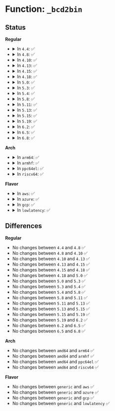 # Function: <code>_bcd2bin</code>

## Status
<b>Regular</b>
<ul>
<li>
<details>
<summary>In <code>4.4</code>: ✅</summary>

```c
unsigned int _bcd2bin(unsigned char val);
```

**Collision:** Unique Global

**Inline:** No

**Transformation:** False

**Instances:**

```
In lib/bcd.c (ffffffff813f7de0)
Location: lib/bcd.c:4
Inline: False
Direct callers:
  - arch/x86/kernel/rtc.c:mach_get_cmos_time
  - arch/x86/kernel/rtc.c:mach_get_cmos_time
  - arch/x86/kernel/rtc.c:mach_get_cmos_time
  - arch/x86/kernel/rtc.c:mach_get_cmos_time
  - arch/x86/kernel/rtc.c:mach_get_cmos_time
  - arch/x86/kernel/rtc.c:mach_get_cmos_time
  - arch/x86/kernel/rtc.c:mach_get_cmos_time
  - arch/x86/kernel/hpet.c:hpet_rtc_interrupt
  - arch/x86/kernel/hpet.c:hpet_rtc_interrupt
  - arch/x86/kernel/hpet.c:hpet_rtc_interrupt
  - arch/x86/kernel/hpet.c:hpet_rtc_interrupt
  - arch/x86/kernel/hpet.c:hpet_rtc_interrupt
  - arch/x86/kernel/hpet.c:hpet_rtc_interrupt
  - arch/x86/kernel/hpet.c:hpet_rtc_interrupt
  - drivers/base/power/trace.c:early_resume_init
  - drivers/base/power/trace.c:early_resume_init
  - drivers/base/power/trace.c:early_resume_init
  - drivers/base/power/trace.c:early_resume_init
  - drivers/base/power/trace.c:early_resume_init
  - drivers/base/power/trace.c:early_resume_init
  - drivers/base/power/trace.c:early_resume_init
  - drivers/rtc/rtc-cmos.c:cmos_aie_poweroff
  - drivers/rtc/rtc-cmos.c:cmos_aie_poweroff
  - drivers/rtc/rtc-cmos.c:cmos_aie_poweroff
  - drivers/rtc/rtc-cmos.c:cmos_aie_poweroff
  - drivers/rtc/rtc-cmos.c:cmos_aie_poweroff
  - drivers/rtc/rtc-cmos.c:cmos_aie_poweroff
  - drivers/rtc/rtc-cmos.c:cmos_aie_poweroff
  - drivers/rtc/rtc-cmos.c:cmos_read_alarm
  - drivers/rtc/rtc-cmos.c:cmos_read_alarm
  - drivers/rtc/rtc-cmos.c:cmos_read_alarm
  - drivers/rtc/rtc-cmos.c:cmos_read_alarm
  - drivers/rtc/rtc-cmos.c:cmos_read_alarm
```
**Symbols:**

```
ffffffff813f7de0-ffffffff813f7df7: _bcd2bin (STB_GLOBAL)
```
</details>
</li>
<li>
<details>
<summary>In <code>4.8</code>: ✅</summary>

```c
unsigned int _bcd2bin(unsigned char val);
```

**Collision:** Unique Global

**Inline:** No

**Transformation:** False

**Instances:**

```
In lib/bcd.c (ffffffff8143eca0)
Location: lib/bcd.c:4
Inline: False
Direct callers:
  - arch/x86/kernel/rtc.c:mach_get_cmos_time
  - arch/x86/kernel/rtc.c:mach_get_cmos_time
  - arch/x86/kernel/rtc.c:mach_get_cmos_time
  - arch/x86/kernel/rtc.c:mach_get_cmos_time
  - arch/x86/kernel/rtc.c:mach_get_cmos_time
  - arch/x86/kernel/rtc.c:mach_get_cmos_time
  - arch/x86/kernel/rtc.c:mach_get_cmos_time
  - drivers/rtc/rtc-mc146818-lib.c:mc146818_get_time
  - drivers/rtc/rtc-mc146818-lib.c:mc146818_get_time
  - drivers/rtc/rtc-mc146818-lib.c:mc146818_get_time
  - drivers/rtc/rtc-mc146818-lib.c:mc146818_get_time
  - drivers/rtc/rtc-mc146818-lib.c:mc146818_get_time
  - drivers/rtc/rtc-mc146818-lib.c:mc146818_get_time
  - drivers/rtc/rtc-mc146818-lib.c:mc146818_get_time
  - drivers/rtc/rtc-cmos.c:cmos_read_alarm
  - drivers/rtc/rtc-cmos.c:cmos_read_alarm
  - drivers/rtc/rtc-cmos.c:cmos_read_alarm
  - drivers/rtc/rtc-cmos.c:cmos_read_alarm
  - drivers/rtc/rtc-cmos.c:cmos_read_alarm
```
**Symbols:**

```
ffffffff8143eca0-ffffffff8143ecb7: _bcd2bin (STB_GLOBAL)
```
</details>
</li>
<li>
<details>
<summary>In <code>4.10</code>: ✅</summary>

```c
unsigned int _bcd2bin(unsigned char val);
```

**Collision:** Unique Global

**Inline:** No

**Transformation:** False

**Instances:**

```
In lib/bcd.c (ffffffff8145bcf0)
Location: lib/bcd.c:4
Inline: False
Direct callers:
  - arch/x86/kernel/rtc.c:mach_get_cmos_time
  - arch/x86/kernel/rtc.c:mach_get_cmos_time
  - arch/x86/kernel/rtc.c:mach_get_cmos_time
  - arch/x86/kernel/rtc.c:mach_get_cmos_time
  - arch/x86/kernel/rtc.c:mach_get_cmos_time
  - arch/x86/kernel/rtc.c:mach_get_cmos_time
  - arch/x86/kernel/rtc.c:mach_get_cmos_time
  - drivers/rtc/rtc-mc146818-lib.c:mc146818_get_time
  - drivers/rtc/rtc-mc146818-lib.c:mc146818_get_time
  - drivers/rtc/rtc-mc146818-lib.c:mc146818_get_time
  - drivers/rtc/rtc-mc146818-lib.c:mc146818_get_time
  - drivers/rtc/rtc-mc146818-lib.c:mc146818_get_time
  - drivers/rtc/rtc-mc146818-lib.c:mc146818_get_time
  - drivers/rtc/rtc-mc146818-lib.c:mc146818_get_time
  - drivers/rtc/rtc-cmos.c:cmos_read_alarm
  - drivers/rtc/rtc-cmos.c:cmos_read_alarm
  - drivers/rtc/rtc-cmos.c:cmos_read_alarm
  - drivers/rtc/rtc-cmos.c:cmos_read_alarm
  - drivers/rtc/rtc-cmos.c:cmos_read_alarm
```
**Symbols:**

```
ffffffff8145bcf0-ffffffff8145bd07: _bcd2bin (STB_GLOBAL)
```
</details>
</li>
<li>
<details>
<summary>In <code>4.13</code>: ✅</summary>

```c
unsigned int _bcd2bin(unsigned char val);
```

**Collision:** Unique Global

**Inline:** No

**Transformation:** False

**Instances:**

```
In lib/bcd.c (ffffffff814611d0)
Location: lib/bcd.c:4
Inline: False
Direct callers:
  - arch/x86/kernel/rtc.c:mach_get_cmos_time
  - arch/x86/kernel/rtc.c:mach_get_cmos_time
  - arch/x86/kernel/rtc.c:mach_get_cmos_time
  - arch/x86/kernel/rtc.c:mach_get_cmos_time
  - arch/x86/kernel/rtc.c:mach_get_cmos_time
  - arch/x86/kernel/rtc.c:mach_get_cmos_time
  - arch/x86/kernel/rtc.c:mach_get_cmos_time
  - drivers/rtc/rtc-mc146818-lib.c:mc146818_get_time
  - drivers/rtc/rtc-mc146818-lib.c:mc146818_get_time
  - drivers/rtc/rtc-mc146818-lib.c:mc146818_get_time
  - drivers/rtc/rtc-mc146818-lib.c:mc146818_get_time
  - drivers/rtc/rtc-mc146818-lib.c:mc146818_get_time
  - drivers/rtc/rtc-mc146818-lib.c:mc146818_get_time
  - drivers/rtc/rtc-mc146818-lib.c:mc146818_get_time
  - drivers/rtc/rtc-cmos.c:cmos_read_alarm
  - drivers/rtc/rtc-cmos.c:cmos_read_alarm
  - drivers/rtc/rtc-cmos.c:cmos_read_alarm
  - drivers/rtc/rtc-cmos.c:cmos_read_alarm
  - drivers/rtc/rtc-cmos.c:cmos_read_alarm
  - drivers/firmware/efi/cper.c:cper_estatus_print_section
  - drivers/firmware/efi/cper.c:cper_estatus_print_section
  - drivers/firmware/efi/cper.c:cper_estatus_print_section
  - drivers/firmware/efi/cper.c:cper_estatus_print_section
  - drivers/firmware/efi/cper.c:cper_estatus_print_section
  - drivers/firmware/efi/cper.c:cper_estatus_print_section
  - drivers/firmware/efi/cper.c:cper_estatus_print_section
```
**Symbols:**

```
ffffffff814611d0-ffffffff814611e7: _bcd2bin (STB_GLOBAL)
```
</details>
</li>
<li>
<details>
<summary>In <code>4.15</code>: ✅</summary>

```c
unsigned int _bcd2bin(unsigned char val);
```

**Collision:** Unique Global

**Inline:** No

**Transformation:** False

**Instances:**

```
In lib/bcd.c (ffffffff8148d0a0)
Location: lib/bcd.c:5
Inline: False
Direct callers:
  - arch/x86/kernel/rtc.c:mach_get_cmos_time
  - arch/x86/kernel/rtc.c:mach_get_cmos_time
  - arch/x86/kernel/rtc.c:mach_get_cmos_time
  - arch/x86/kernel/rtc.c:mach_get_cmos_time
  - arch/x86/kernel/rtc.c:mach_get_cmos_time
  - arch/x86/kernel/rtc.c:mach_get_cmos_time
  - arch/x86/kernel/rtc.c:mach_get_cmos_time
  - drivers/rtc/rtc-mc146818-lib.c:mc146818_get_time
  - drivers/rtc/rtc-mc146818-lib.c:mc146818_get_time
  - drivers/rtc/rtc-mc146818-lib.c:mc146818_get_time
  - drivers/rtc/rtc-mc146818-lib.c:mc146818_get_time
  - drivers/rtc/rtc-mc146818-lib.c:mc146818_get_time
  - drivers/rtc/rtc-mc146818-lib.c:mc146818_get_time
  - drivers/rtc/rtc-mc146818-lib.c:mc146818_get_time
  - drivers/rtc/rtc-cmos.c:cmos_read_alarm
  - drivers/rtc/rtc-cmos.c:cmos_read_alarm
  - drivers/rtc/rtc-cmos.c:cmos_read_alarm
  - drivers/rtc/rtc-cmos.c:cmos_read_alarm
  - drivers/rtc/rtc-cmos.c:cmos_read_alarm
  - drivers/firmware/efi/cper.c:cper_estatus_print_section
  - drivers/firmware/efi/cper.c:cper_estatus_print_section
  - drivers/firmware/efi/cper.c:cper_estatus_print_section
  - drivers/firmware/efi/cper.c:cper_estatus_print_section
  - drivers/firmware/efi/cper.c:cper_estatus_print_section
  - drivers/firmware/efi/cper.c:cper_estatus_print_section
  - drivers/firmware/efi/cper.c:cper_estatus_print_section
```
**Symbols:**

```
ffffffff8148d0a0-ffffffff8148d0b7: _bcd2bin (STB_GLOBAL)
```
</details>
</li>
<li>
<details>
<summary>In <code>4.18</code>: ✅</summary>

```c
unsigned int _bcd2bin(unsigned char val);
```

**Collision:** Unique Global

**Inline:** No

**Transformation:** False

**Instances:**

```
In lib/bcd.c (ffffffff814c1e20)
Location: lib/bcd.c:5
Inline: False
Direct callers:
  - arch/x86/kernel/rtc.c:mach_get_cmos_time
  - arch/x86/kernel/rtc.c:mach_get_cmos_time
  - arch/x86/kernel/rtc.c:mach_get_cmos_time
  - arch/x86/kernel/rtc.c:mach_get_cmos_time
  - arch/x86/kernel/rtc.c:mach_get_cmos_time
  - arch/x86/kernel/rtc.c:mach_get_cmos_time
  - arch/x86/kernel/rtc.c:mach_get_cmos_time
  - drivers/rtc/rtc-mc146818-lib.c:mc146818_get_time
  - drivers/rtc/rtc-mc146818-lib.c:mc146818_get_time
  - drivers/rtc/rtc-mc146818-lib.c:mc146818_get_time
  - drivers/rtc/rtc-mc146818-lib.c:mc146818_get_time
  - drivers/rtc/rtc-mc146818-lib.c:mc146818_get_time
  - drivers/rtc/rtc-mc146818-lib.c:mc146818_get_time
  - drivers/rtc/rtc-mc146818-lib.c:mc146818_get_time
  - drivers/rtc/rtc-cmos.c:cmos_read_alarm
  - drivers/rtc/rtc-cmos.c:cmos_read_alarm
  - drivers/rtc/rtc-cmos.c:cmos_read_alarm
  - drivers/rtc/rtc-cmos.c:cmos_read_alarm
  - drivers/rtc/rtc-cmos.c:cmos_read_alarm
  - drivers/firmware/efi/cper.c:cper_estatus_print_section
  - drivers/firmware/efi/cper.c:cper_estatus_print_section
  - drivers/firmware/efi/cper.c:cper_estatus_print_section
  - drivers/firmware/efi/cper.c:cper_estatus_print_section
  - drivers/firmware/efi/cper.c:cper_estatus_print_section
  - drivers/firmware/efi/cper.c:cper_estatus_print_section
  - drivers/firmware/efi/cper.c:cper_estatus_print_section
```
**Symbols:**

```
ffffffff814c1e20-ffffffff814c1e32: _bcd2bin (STB_GLOBAL)
```
</details>
</li>
<li>
<details>
<summary>In <code>5.0</code>: ✅</summary>

```c
unsigned int _bcd2bin(unsigned char val);
```

**Collision:** Unique Global

**Inline:** No

**Transformation:** False

**Instances:**

```
In lib/bcd.c (ffffffff814d6510)
Location: lib/bcd.c:5
Inline: False
Direct callers:
  - arch/x86/kernel/rtc.c:mach_get_cmos_time
  - arch/x86/kernel/rtc.c:mach_get_cmos_time
  - arch/x86/kernel/rtc.c:mach_get_cmos_time
  - arch/x86/kernel/rtc.c:mach_get_cmos_time
  - arch/x86/kernel/rtc.c:mach_get_cmos_time
  - arch/x86/kernel/rtc.c:mach_get_cmos_time
  - arch/x86/kernel/rtc.c:mach_get_cmos_time
  - drivers/rtc/rtc-mc146818-lib.c:mc146818_get_time
  - drivers/rtc/rtc-mc146818-lib.c:mc146818_get_time
  - drivers/rtc/rtc-mc146818-lib.c:mc146818_get_time
  - drivers/rtc/rtc-mc146818-lib.c:mc146818_get_time
  - drivers/rtc/rtc-mc146818-lib.c:mc146818_get_time
  - drivers/rtc/rtc-mc146818-lib.c:mc146818_get_time
  - drivers/rtc/rtc-mc146818-lib.c:mc146818_get_time
  - drivers/rtc/rtc-cmos.c:cmos_read_alarm
  - drivers/rtc/rtc-cmos.c:cmos_read_alarm
  - drivers/rtc/rtc-cmos.c:cmos_read_alarm
  - drivers/rtc/rtc-cmos.c:cmos_read_alarm
  - drivers/rtc/rtc-cmos.c:cmos_read_alarm
  - drivers/firmware/efi/cper.c:cper_estatus_print_section
  - drivers/firmware/efi/cper.c:cper_estatus_print_section
  - drivers/firmware/efi/cper.c:cper_estatus_print_section
  - drivers/firmware/efi/cper.c:cper_estatus_print_section
  - drivers/firmware/efi/cper.c:cper_estatus_print_section
  - drivers/firmware/efi/cper.c:cper_estatus_print_section
  - drivers/firmware/efi/cper.c:cper_estatus_print_section
```
**Symbols:**

```
ffffffff814d6510-ffffffff814d6522: _bcd2bin (STB_GLOBAL)
```
</details>
</li>
<li>
<details>
<summary>In <code>5.3</code>: ✅</summary>

```c
unsigned int _bcd2bin(unsigned char val);
```

**Collision:** Unique Global

**Inline:** No

**Transformation:** False

**Instances:**

```
In lib/bcd.c (ffffffff815023c0)
Location: lib/bcd.c:5
Inline: False
Direct callers:
  - arch/x86/kernel/rtc.c:mach_get_cmos_time
  - arch/x86/kernel/rtc.c:mach_get_cmos_time
  - arch/x86/kernel/rtc.c:mach_get_cmos_time
  - arch/x86/kernel/rtc.c:mach_get_cmos_time
  - arch/x86/kernel/rtc.c:mach_get_cmos_time
  - arch/x86/kernel/rtc.c:mach_get_cmos_time
  - arch/x86/kernel/rtc.c:mach_get_cmos_time
  - drivers/rtc/rtc-mc146818-lib.c:mc146818_get_time
  - drivers/rtc/rtc-mc146818-lib.c:mc146818_get_time
  - drivers/rtc/rtc-mc146818-lib.c:mc146818_get_time
  - drivers/rtc/rtc-mc146818-lib.c:mc146818_get_time
  - drivers/rtc/rtc-mc146818-lib.c:mc146818_get_time
  - drivers/rtc/rtc-mc146818-lib.c:mc146818_get_time
  - drivers/rtc/rtc-mc146818-lib.c:mc146818_get_time
  - drivers/rtc/rtc-cmos.c:cmos_read_alarm
  - drivers/rtc/rtc-cmos.c:cmos_read_alarm
  - drivers/rtc/rtc-cmos.c:cmos_read_alarm
  - drivers/rtc/rtc-cmos.c:cmos_read_alarm
  - drivers/rtc/rtc-cmos.c:cmos_read_alarm
  - drivers/firmware/efi/cper.c:cper_estatus_print_section
  - drivers/firmware/efi/cper.c:cper_estatus_print_section
  - drivers/firmware/efi/cper.c:cper_estatus_print_section
  - drivers/firmware/efi/cper.c:cper_estatus_print_section
  - drivers/firmware/efi/cper.c:cper_estatus_print_section
  - drivers/firmware/efi/cper.c:cper_estatus_print_section
  - drivers/firmware/efi/cper.c:cper_estatus_print_section
```
**Symbols:**

```
ffffffff815023c0-ffffffff815023d2: _bcd2bin (STB_GLOBAL)
```
</details>
</li>
<li>
<details>
<summary>In <code>5.4</code>: ✅</summary>

```c
unsigned int _bcd2bin(unsigned char val);
```

**Collision:** Unique Global

**Inline:** No

**Transformation:** False

**Instances:**

```
In lib/bcd.c (ffffffff815202d0)
Location: lib/bcd.c:5
Inline: False
Direct callers:
  - arch/x86/kernel/rtc.c:mach_get_cmos_time
  - arch/x86/kernel/rtc.c:mach_get_cmos_time
  - arch/x86/kernel/rtc.c:mach_get_cmos_time
  - arch/x86/kernel/rtc.c:mach_get_cmos_time
  - arch/x86/kernel/rtc.c:mach_get_cmos_time
  - arch/x86/kernel/rtc.c:mach_get_cmos_time
  - arch/x86/kernel/rtc.c:mach_get_cmos_time
  - drivers/rtc/rtc-mc146818-lib.c:mc146818_get_time
  - drivers/rtc/rtc-mc146818-lib.c:mc146818_get_time
  - drivers/rtc/rtc-mc146818-lib.c:mc146818_get_time
  - drivers/rtc/rtc-mc146818-lib.c:mc146818_get_time
  - drivers/rtc/rtc-mc146818-lib.c:mc146818_get_time
  - drivers/rtc/rtc-mc146818-lib.c:mc146818_get_time
  - drivers/rtc/rtc-mc146818-lib.c:mc146818_get_time
  - drivers/rtc/rtc-cmos.c:cmos_read_alarm
  - drivers/rtc/rtc-cmos.c:cmos_read_alarm
  - drivers/rtc/rtc-cmos.c:cmos_read_alarm
  - drivers/rtc/rtc-cmos.c:cmos_read_alarm
  - drivers/rtc/rtc-cmos.c:cmos_read_alarm
  - drivers/firmware/efi/cper.c:cper_estatus_print_section
  - drivers/firmware/efi/cper.c:cper_estatus_print_section
  - drivers/firmware/efi/cper.c:cper_estatus_print_section
  - drivers/firmware/efi/cper.c:cper_estatus_print_section
  - drivers/firmware/efi/cper.c:cper_estatus_print_section
  - drivers/firmware/efi/cper.c:cper_estatus_print_section
  - drivers/firmware/efi/cper.c:cper_estatus_print_section
```
**Symbols:**

```
ffffffff815202d0-ffffffff815202e2: _bcd2bin (STB_GLOBAL)
```
</details>
</li>
<li>
<details>
<summary>In <code>5.8</code>: ✅</summary>

```c
unsigned int _bcd2bin(unsigned char val);
```

**Collision:** Unique Global

**Inline:** No

**Transformation:** False

**Instances:**

```
In lib/bcd.c (ffffffff81583480)
Location: lib/bcd.c:5
Inline: False
Direct callers:
  - arch/x86/kernel/rtc.c:mach_get_cmos_time
  - arch/x86/kernel/rtc.c:mach_get_cmos_time
  - arch/x86/kernel/rtc.c:mach_get_cmos_time
  - arch/x86/kernel/rtc.c:mach_get_cmos_time
  - arch/x86/kernel/rtc.c:mach_get_cmos_time
  - arch/x86/kernel/rtc.c:mach_get_cmos_time
  - arch/x86/kernel/rtc.c:mach_get_cmos_time
  - drivers/scsi/sr_vendor.c:sr_cd_check
  - drivers/scsi/sr_vendor.c:sr_cd_check
  - drivers/scsi/sr_vendor.c:sr_cd_check
  - drivers/scsi/sr_vendor.c:sr_cd_check
  - drivers/scsi/sr_vendor.c:sr_cd_check
  - drivers/scsi/sr_vendor.c:sr_cd_check
  - drivers/rtc/rtc-mc146818-lib.c:mc146818_get_time
  - drivers/rtc/rtc-mc146818-lib.c:mc146818_get_time
  - drivers/rtc/rtc-mc146818-lib.c:mc146818_get_time
  - drivers/rtc/rtc-mc146818-lib.c:mc146818_get_time
  - drivers/rtc/rtc-mc146818-lib.c:mc146818_get_time
  - drivers/rtc/rtc-mc146818-lib.c:mc146818_get_time
  - drivers/rtc/rtc-mc146818-lib.c:mc146818_get_time
  - drivers/rtc/rtc-cmos.c:cmos_read_alarm
  - drivers/rtc/rtc-cmos.c:cmos_read_alarm
  - drivers/rtc/rtc-cmos.c:cmos_read_alarm
  - drivers/rtc/rtc-cmos.c:cmos_read_alarm
  - drivers/rtc/rtc-cmos.c:cmos_read_alarm
  - drivers/firmware/efi/cper.c:cper_estatus_print_section
  - drivers/firmware/efi/cper.c:cper_estatus_print_section
  - drivers/firmware/efi/cper.c:cper_estatus_print_section
  - drivers/firmware/efi/cper.c:cper_estatus_print_section
  - drivers/firmware/efi/cper.c:cper_estatus_print_section
  - drivers/firmware/efi/cper.c:cper_estatus_print_section
  - drivers/firmware/efi/cper.c:cper_estatus_print_section
```
**Symbols:**

```
ffffffff81583480-ffffffff81583492: _bcd2bin (STB_GLOBAL)
```
</details>
</li>
<li>
<details>
<summary>In <code>5.11</code>: ✅</summary>

```c
unsigned int _bcd2bin(unsigned char val);
```

**Collision:** Unique Global

**Inline:** No

**Transformation:** False

**Instances:**

```
In lib/bcd.c (ffffffff815a0300)
Location: lib/bcd.c:5
Inline: False
Direct callers:
  - arch/x86/kernel/rtc.c:mach_get_cmos_time
  - arch/x86/kernel/rtc.c:mach_get_cmos_time
  - arch/x86/kernel/rtc.c:mach_get_cmos_time
  - arch/x86/kernel/rtc.c:mach_get_cmos_time
  - arch/x86/kernel/rtc.c:mach_get_cmos_time
  - arch/x86/kernel/rtc.c:mach_get_cmos_time
  - arch/x86/kernel/rtc.c:mach_get_cmos_time
  - drivers/scsi/sr_vendor.c:sr_cd_check
  - drivers/scsi/sr_vendor.c:sr_cd_check
  - drivers/scsi/sr_vendor.c:sr_cd_check
  - drivers/scsi/sr_vendor.c:sr_cd_check
  - drivers/scsi/sr_vendor.c:sr_cd_check
  - drivers/scsi/sr_vendor.c:sr_cd_check
  - drivers/rtc/rtc-mc146818-lib.c:mc146818_get_time
  - drivers/rtc/rtc-mc146818-lib.c:mc146818_get_time
  - drivers/rtc/rtc-mc146818-lib.c:mc146818_get_time
  - drivers/rtc/rtc-mc146818-lib.c:mc146818_get_time
  - drivers/rtc/rtc-mc146818-lib.c:mc146818_get_time
  - drivers/rtc/rtc-mc146818-lib.c:mc146818_get_time
  - drivers/rtc/rtc-mc146818-lib.c:mc146818_get_time
  - drivers/rtc/rtc-cmos.c:cmos_read_alarm
  - drivers/rtc/rtc-cmos.c:cmos_read_alarm
  - drivers/rtc/rtc-cmos.c:cmos_read_alarm
  - drivers/rtc/rtc-cmos.c:cmos_read_alarm
  - drivers/rtc/rtc-cmos.c:cmos_read_alarm
  - drivers/firmware/efi/cper.c:cper_estatus_print_section
  - drivers/firmware/efi/cper.c:cper_estatus_print_section
  - drivers/firmware/efi/cper.c:cper_estatus_print_section
  - drivers/firmware/efi/cper.c:cper_estatus_print_section
  - drivers/firmware/efi/cper.c:cper_estatus_print_section
  - drivers/firmware/efi/cper.c:cper_estatus_print_section
  - drivers/firmware/efi/cper.c:cper_estatus_print_section
```
**Symbols:**

```
ffffffff815a0300-ffffffff815a0312: _bcd2bin (STB_GLOBAL)
```
</details>
</li>
<li>
<details>
<summary>In <code>5.13</code>: ✅</summary>

```c
unsigned int _bcd2bin(unsigned char val);
```

**Collision:** Unique Global

**Inline:** No

**Transformation:** False

**Instances:**

```
In lib/bcd.c (ffffffff815a70f0)
Location: lib/bcd.c:5
Inline: False
Direct callers:
  - arch/x86/kernel/rtc.c:mach_get_cmos_time
  - arch/x86/kernel/rtc.c:mach_get_cmos_time
  - arch/x86/kernel/rtc.c:mach_get_cmos_time
  - arch/x86/kernel/rtc.c:mach_get_cmos_time
  - arch/x86/kernel/rtc.c:mach_get_cmos_time
  - arch/x86/kernel/rtc.c:mach_get_cmos_time
  - arch/x86/kernel/rtc.c:mach_get_cmos_time
  - drivers/scsi/sr_vendor.c:sr_cd_check
  - drivers/scsi/sr_vendor.c:sr_cd_check
  - drivers/scsi/sr_vendor.c:sr_cd_check
  - drivers/scsi/sr_vendor.c:sr_cd_check
  - drivers/scsi/sr_vendor.c:sr_cd_check
  - drivers/scsi/sr_vendor.c:sr_cd_check
  - drivers/rtc/rtc-mc146818-lib.c:mc146818_get_time
  - drivers/rtc/rtc-mc146818-lib.c:mc146818_get_time
  - drivers/rtc/rtc-mc146818-lib.c:mc146818_get_time
  - drivers/rtc/rtc-mc146818-lib.c:mc146818_get_time
  - drivers/rtc/rtc-mc146818-lib.c:mc146818_get_time
  - drivers/rtc/rtc-mc146818-lib.c:mc146818_get_time
  - drivers/rtc/rtc-mc146818-lib.c:mc146818_get_time
  - drivers/rtc/rtc-cmos.c:cmos_read_alarm
  - drivers/rtc/rtc-cmos.c:cmos_read_alarm
  - drivers/rtc/rtc-cmos.c:cmos_read_alarm
  - drivers/rtc/rtc-cmos.c:cmos_read_alarm
  - drivers/rtc/rtc-cmos.c:cmos_read_alarm
  - drivers/firmware/efi/cper.c:cper_estatus_print_section
  - drivers/firmware/efi/cper.c:cper_estatus_print_section
  - drivers/firmware/efi/cper.c:cper_estatus_print_section
  - drivers/firmware/efi/cper.c:cper_estatus_print_section
  - drivers/firmware/efi/cper.c:cper_estatus_print_section
  - drivers/firmware/efi/cper.c:cper_estatus_print_section
  - drivers/firmware/efi/cper.c:cper_estatus_print_section
```
**Symbols:**

```
ffffffff815a70f0-ffffffff815a7102: _bcd2bin (STB_GLOBAL)
```
</details>
</li>
<li>
<details>
<summary>In <code>5.15</code>: ✅</summary>

```c
unsigned int _bcd2bin(unsigned char val);
```

**Collision:** Unique Global

**Inline:** No

**Transformation:** False

**Instances:**

```
In lib/bcd.c (ffffffff81610030)
Location: lib/bcd.c:5
Inline: False
Direct callers:
  - arch/x86/kernel/rtc.c:mach_get_cmos_time
  - arch/x86/kernel/rtc.c:mach_get_cmos_time
  - arch/x86/kernel/rtc.c:mach_get_cmos_time
  - arch/x86/kernel/rtc.c:mach_get_cmos_time
  - arch/x86/kernel/rtc.c:mach_get_cmos_time
  - arch/x86/kernel/rtc.c:mach_get_cmos_time
  - arch/x86/kernel/rtc.c:mach_get_cmos_time
  - drivers/scsi/sr_vendor.c:sr_cd_check
  - drivers/scsi/sr_vendor.c:sr_cd_check
  - drivers/scsi/sr_vendor.c:sr_cd_check
  - drivers/scsi/sr_vendor.c:sr_cd_check
  - drivers/scsi/sr_vendor.c:sr_cd_check
  - drivers/scsi/sr_vendor.c:sr_cd_check
  - drivers/rtc/rtc-mc146818-lib.c:mc146818_get_time
  - drivers/rtc/rtc-mc146818-lib.c:mc146818_get_time
  - drivers/rtc/rtc-mc146818-lib.c:mc146818_get_time
  - drivers/rtc/rtc-mc146818-lib.c:mc146818_get_time
  - drivers/rtc/rtc-mc146818-lib.c:mc146818_get_time
  - drivers/rtc/rtc-mc146818-lib.c:mc146818_get_time
  - drivers/rtc/rtc-mc146818-lib.c:mc146818_get_time
  - drivers/rtc/rtc-cmos.c:cmos_read_alarm
  - drivers/rtc/rtc-cmos.c:cmos_read_alarm
  - drivers/rtc/rtc-cmos.c:cmos_read_alarm
  - drivers/rtc/rtc-cmos.c:cmos_read_alarm
  - drivers/rtc/rtc-cmos.c:cmos_read_alarm
  - drivers/firmware/efi/cper.c:cper_estatus_print_section
  - drivers/firmware/efi/cper.c:cper_estatus_print_section
  - drivers/firmware/efi/cper.c:cper_estatus_print_section
  - drivers/firmware/efi/cper.c:cper_estatus_print_section
  - drivers/firmware/efi/cper.c:cper_estatus_print_section
  - drivers/firmware/efi/cper.c:cper_estatus_print_section
  - drivers/firmware/efi/cper.c:cper_estatus_print_section
```
**Symbols:**

```
ffffffff81610030-ffffffff81610042: _bcd2bin (STB_GLOBAL)
```
</details>
</li>
<li>
<details>
<summary>In <code>5.19</code>: ✅</summary>

```c
unsigned int _bcd2bin(unsigned char val);
```

**Collision:** Unique Global

**Inline:** No

**Transformation:** False

**Instances:**

```
In lib/bcd.c (ffffffff816dc390)
Location: lib/bcd.c:5
Inline: False
Direct callers:
  - arch/x86/kernel/rtc.c:mach_get_cmos_time
  - arch/x86/kernel/rtc.c:mach_get_cmos_time
  - arch/x86/kernel/rtc.c:mach_get_cmos_time
  - arch/x86/kernel/rtc.c:mach_get_cmos_time
  - arch/x86/kernel/rtc.c:mach_get_cmos_time
  - arch/x86/kernel/rtc.c:mach_get_cmos_time
  - arch/x86/kernel/rtc.c:mach_get_cmos_time
  - drivers/scsi/sr_vendor.c:sr_cd_check
  - drivers/scsi/sr_vendor.c:sr_cd_check
  - drivers/scsi/sr_vendor.c:sr_cd_check
  - drivers/scsi/sr_vendor.c:sr_cd_check
  - drivers/scsi/sr_vendor.c:sr_cd_check
  - drivers/scsi/sr_vendor.c:sr_cd_check
  - drivers/rtc/rtc-mc146818-lib.c:mc146818_get_time
  - drivers/rtc/rtc-mc146818-lib.c:mc146818_get_time
  - drivers/rtc/rtc-mc146818-lib.c:mc146818_get_time
  - drivers/rtc/rtc-mc146818-lib.c:mc146818_get_time
  - drivers/rtc/rtc-mc146818-lib.c:mc146818_get_time
  - drivers/rtc/rtc-mc146818-lib.c:mc146818_get_time
  - drivers/rtc/rtc-mc146818-lib.c:mc146818_get_time
  - drivers/rtc/rtc-cmos.c:cmos_read_alarm
  - drivers/rtc/rtc-cmos.c:cmos_read_alarm
  - drivers/rtc/rtc-cmos.c:cmos_read_alarm
  - drivers/rtc/rtc-cmos.c:cmos_read_alarm
  - drivers/rtc/rtc-cmos.c:cmos_read_alarm
  - drivers/firmware/efi/cper.c:cper_estatus_print_section
  - drivers/firmware/efi/cper.c:cper_estatus_print_section
  - drivers/firmware/efi/cper.c:cper_estatus_print_section
  - drivers/firmware/efi/cper.c:cper_estatus_print_section
  - drivers/firmware/efi/cper.c:cper_estatus_print_section
  - drivers/firmware/efi/cper.c:cper_estatus_print_section
  - drivers/firmware/efi/cper.c:cper_estatus_print_section
```
**Symbols:**

```
ffffffff816dc390-ffffffff816dc3a8: _bcd2bin (STB_GLOBAL)
```
</details>
</li>
<li>
<details>
<summary>In <code>6.2</code>: ✅</summary>

```c
unsigned int _bcd2bin(unsigned char val);
```

**Collision:** Unique Global

**Inline:** No

**Transformation:** False

**Instances:**

```
In lib/bcd.c (ffffffff817cc070)
Location: lib/bcd.c:5
Inline: False
Direct callers:
  - drivers/scsi/sr_vendor.c:sr_cd_check
  - drivers/scsi/sr_vendor.c:sr_cd_check
  - drivers/scsi/sr_vendor.c:sr_cd_check
  - drivers/scsi/sr_vendor.c:sr_cd_check
  - drivers/scsi/sr_vendor.c:sr_cd_check
  - drivers/scsi/sr_vendor.c:sr_cd_check
  - drivers/rtc/rtc-mc146818-lib.c:mc146818_get_time
  - drivers/rtc/rtc-mc146818-lib.c:mc146818_get_time
  - drivers/rtc/rtc-mc146818-lib.c:mc146818_get_time
  - drivers/rtc/rtc-mc146818-lib.c:mc146818_get_time
  - drivers/rtc/rtc-mc146818-lib.c:mc146818_get_time
  - drivers/rtc/rtc-mc146818-lib.c:mc146818_get_time
  - drivers/rtc/rtc-mc146818-lib.c:mc146818_get_time
  - drivers/rtc/rtc-cmos.c:cmos_read_alarm
  - drivers/rtc/rtc-cmos.c:cmos_read_alarm
  - drivers/rtc/rtc-cmos.c:cmos_read_alarm
  - drivers/rtc/rtc-cmos.c:cmos_read_alarm
  - drivers/rtc/rtc-cmos.c:cmos_read_alarm
  - drivers/firmware/efi/cper.c:cper_estatus_print_section
  - drivers/firmware/efi/cper.c:cper_estatus_print_section
  - drivers/firmware/efi/cper.c:cper_estatus_print_section
  - drivers/firmware/efi/cper.c:cper_estatus_print_section
  - drivers/firmware/efi/cper.c:cper_estatus_print_section
  - drivers/firmware/efi/cper.c:cper_estatus_print_section
  - drivers/firmware/efi/cper.c:cper_estatus_print_section
```
**Symbols:**

```
ffffffff817cc070-ffffffff817cc088: _bcd2bin (STB_GLOBAL)
```
</details>
</li>
<li>
<details>
<summary>In <code>6.5</code>: ✅</summary>

```c
unsigned int _bcd2bin(unsigned char val);
```

**Collision:** Unique Global

**Inline:** No

**Transformation:** False

**Instances:**

```
In lib/bcd.c (ffffffff8180a4b0)
Location: lib/bcd.c:5
Inline: False
Direct callers:
  - drivers/scsi/sr_vendor.c:sr_cd_check
  - drivers/scsi/sr_vendor.c:sr_cd_check
  - drivers/scsi/sr_vendor.c:sr_cd_check
  - drivers/scsi/sr_vendor.c:sr_cd_check
  - drivers/scsi/sr_vendor.c:sr_cd_check
  - drivers/scsi/sr_vendor.c:sr_cd_check
  - drivers/rtc/rtc-mc146818-lib.c:mc146818_get_time
  - drivers/rtc/rtc-mc146818-lib.c:mc146818_get_time
  - drivers/rtc/rtc-mc146818-lib.c:mc146818_get_time
  - drivers/rtc/rtc-mc146818-lib.c:mc146818_get_time
  - drivers/rtc/rtc-mc146818-lib.c:mc146818_get_time
  - drivers/rtc/rtc-mc146818-lib.c:mc146818_get_time
  - drivers/rtc/rtc-mc146818-lib.c:mc146818_get_time
  - drivers/rtc/rtc-cmos.c:cmos_read_alarm
  - drivers/rtc/rtc-cmos.c:cmos_read_alarm
  - drivers/rtc/rtc-cmos.c:cmos_read_alarm
  - drivers/rtc/rtc-cmos.c:cmos_read_alarm
  - drivers/rtc/rtc-cmos.c:cmos_read_alarm
  - drivers/firmware/efi/cper.c:cper_estatus_print_section
  - drivers/firmware/efi/cper.c:cper_estatus_print_section
  - drivers/firmware/efi/cper.c:cper_estatus_print_section
  - drivers/firmware/efi/cper.c:cper_estatus_print_section
  - drivers/firmware/efi/cper.c:cper_estatus_print_section
  - drivers/firmware/efi/cper.c:cper_estatus_print_section
  - drivers/firmware/efi/cper.c:cper_estatus_print_section
```
**Symbols:**

```
ffffffff8180a4b0-ffffffff8180a4c8: _bcd2bin (STB_GLOBAL)
```
</details>
</li>
<li>
<details>
<summary>In <code>6.8</code>: ✅</summary>

```c
unsigned int _bcd2bin(unsigned char val);
```

**Collision:** Unique Global

**Inline:** No

**Transformation:** False

**Instances:**

```
In lib/bcd.c (ffffffff81850c90)
Location: lib/bcd.c:5
Inline: False
Direct callers:
  - drivers/scsi/sr_vendor.c:sr_cd_check
  - drivers/scsi/sr_vendor.c:sr_cd_check
  - drivers/scsi/sr_vendor.c:sr_cd_check
  - drivers/scsi/sr_vendor.c:sr_cd_check
  - drivers/scsi/sr_vendor.c:sr_cd_check
  - drivers/scsi/sr_vendor.c:sr_cd_check
  - drivers/rtc/rtc-mc146818-lib.c:mc146818_get_time
  - drivers/rtc/rtc-mc146818-lib.c:mc146818_get_time
  - drivers/rtc/rtc-mc146818-lib.c:mc146818_get_time
  - drivers/rtc/rtc-mc146818-lib.c:mc146818_get_time
  - drivers/rtc/rtc-mc146818-lib.c:mc146818_get_time
  - drivers/rtc/rtc-mc146818-lib.c:mc146818_get_time
  - drivers/rtc/rtc-mc146818-lib.c:mc146818_get_time
  - drivers/rtc/rtc-cmos.c:cmos_read_alarm
  - drivers/rtc/rtc-cmos.c:cmos_read_alarm
  - drivers/rtc/rtc-cmos.c:cmos_read_alarm
  - drivers/rtc/rtc-cmos.c:cmos_read_alarm
  - drivers/rtc/rtc-cmos.c:cmos_read_alarm
  - drivers/firmware/efi/cper.c:cper_estatus_print_section
  - drivers/firmware/efi/cper.c:cper_estatus_print_section
  - drivers/firmware/efi/cper.c:cper_estatus_print_section
  - drivers/firmware/efi/cper.c:cper_estatus_print_section
  - drivers/firmware/efi/cper.c:cper_estatus_print_section
  - drivers/firmware/efi/cper.c:cper_estatus_print_section
  - drivers/firmware/efi/cper.c:cper_estatus_print_section
```
**Symbols:**

```
ffffffff81850c90-ffffffff81850ca8: _bcd2bin (STB_GLOBAL)
```
</details>
</li>
</ul>
<b>Arch</b>
<ul>
<li>
<details>
<summary>In <code>arm64</code>: ✅</summary>

```c
unsigned int _bcd2bin(unsigned char val);
```

**Collision:** Unique Global

**Inline:** No

**Transformation:** False

**Instances:**

```
In lib/bcd.c (ffff8000106297e0)
Location: lib/bcd.c:5
Inline: False
Direct callers:
  - drivers/rtc/rtc-mv.c:mv_rtc_read_alarm
  - drivers/rtc/rtc-mv.c:mv_rtc_read_alarm
  - drivers/rtc/rtc-mv.c:mv_rtc_read_alarm
  - drivers/rtc/rtc-mv.c:mv_rtc_read_alarm
  - drivers/rtc/rtc-mv.c:mv_rtc_read_alarm
  - drivers/rtc/rtc-mv.c:mv_rtc_read_alarm
  - drivers/rtc/rtc-mv.c:mv_rtc_read_alarm
  - drivers/rtc/rtc-mv.c:mv_rtc_read_time
  - drivers/rtc/rtc-mv.c:mv_rtc_read_time
  - drivers/rtc/rtc-mv.c:mv_rtc_read_time
  - drivers/rtc/rtc-mv.c:mv_rtc_read_time
  - drivers/rtc/rtc-mv.c:mv_rtc_read_time
  - drivers/rtc/rtc-mv.c:mv_rtc_read_time
  - drivers/rtc/rtc-mv.c:mv_rtc_read_time
  - drivers/firmware/efi/cper.c:cper_estatus_print_section
  - drivers/firmware/efi/cper.c:cper_estatus_print_section
  - drivers/firmware/efi/cper.c:cper_estatus_print_section
  - drivers/firmware/efi/cper.c:cper_estatus_print_section
  - drivers/firmware/efi/cper.c:cper_estatus_print_section
  - drivers/firmware/efi/cper.c:cper_estatus_print_section
  - drivers/firmware/efi/cper.c:cper_estatus_print_section
```
**Symbols:**

```
ffff8000106297e0-ffff8000106297f4: _bcd2bin (STB_GLOBAL)
```
</details>
</li>
<li>
<details>
<summary>In <code>armhf</code>: ✅</summary>

```c
unsigned int _bcd2bin(unsigned char val);
```

**Collision:** Unique Global

**Inline:** No

**Transformation:** False

**Instances:**

```
In lib/bcd.c (c07d0a30)
Location: lib/bcd.c:5
Inline: False
Direct callers:
  - drivers/rtc/rtc-mc146818-lib.c:mc146818_get_time
  - drivers/rtc/rtc-mc146818-lib.c:mc146818_get_time
  - drivers/rtc/rtc-mc146818-lib.c:mc146818_get_time
  - drivers/rtc/rtc-mc146818-lib.c:mc146818_get_time
  - drivers/rtc/rtc-mc146818-lib.c:mc146818_get_time
  - drivers/rtc/rtc-mc146818-lib.c:mc146818_get_time
  - drivers/rtc/rtc-mv.c:mv_rtc_read_alarm
  - drivers/rtc/rtc-mv.c:mv_rtc_read_alarm
  - drivers/rtc/rtc-mv.c:mv_rtc_read_alarm
  - drivers/rtc/rtc-mv.c:mv_rtc_read_alarm
  - drivers/rtc/rtc-mv.c:mv_rtc_read_alarm
  - drivers/rtc/rtc-mv.c:mv_rtc_read_alarm
  - drivers/rtc/rtc-mv.c:mv_rtc_read_alarm
  - drivers/rtc/rtc-mv.c:mv_rtc_read_time
  - drivers/rtc/rtc-mv.c:mv_rtc_read_time
  - drivers/rtc/rtc-mv.c:mv_rtc_read_time
  - drivers/rtc/rtc-mv.c:mv_rtc_read_time
  - drivers/rtc/rtc-mv.c:mv_rtc_read_time
  - drivers/rtc/rtc-mv.c:mv_rtc_read_time
  - drivers/rtc/rtc-mv.c:mv_rtc_read_time
  - drivers/rtc/rtc-omap.c:bcd2tm
  - drivers/rtc/rtc-omap.c:bcd2tm
  - drivers/rtc/rtc-omap.c:bcd2tm
  - drivers/rtc/rtc-omap.c:bcd2tm
  - drivers/rtc/rtc-omap.c:bcd2tm
  - drivers/rtc/rtc-omap.c:bcd2tm
  - drivers/rtc/rtc-pcf8523.c:pcf8523_rtc_read_time
  - drivers/rtc/rtc-pcf8523.c:pcf8523_rtc_read_time
  - drivers/rtc/rtc-pcf8523.c:pcf8523_rtc_read_time
  - drivers/rtc/rtc-pcf8523.c:pcf8523_rtc_read_time
  - drivers/rtc/rtc-pcf8523.c:pcf8523_rtc_read_time
  - drivers/rtc/rtc-pcf8523.c:pcf8523_rtc_read_time
  - drivers/rtc/rtc-pl031.c:pl031_stv2_time_to_tm
  - drivers/rtc/rtc-pl031.c:pl031_stv2_time_to_tm
  - drivers/rtc/rtc-s3c.c:s3c_rtc_getalarm
  - drivers/rtc/rtc-s3c.c:s3c_rtc_getalarm
  - drivers/rtc/rtc-s3c.c:s3c_rtc_getalarm
  - drivers/rtc/rtc-s3c.c:s3c_rtc_getalarm
  - drivers/rtc/rtc-s3c.c:s3c_rtc_getalarm
  - drivers/rtc/rtc-s3c.c:s3c_rtc_getalarm
  - drivers/rtc/rtc-s3c.c:s3c_rtc_gettime
  - drivers/rtc/rtc-s3c.c:s3c_rtc_gettime
  - drivers/rtc/rtc-s3c.c:s3c_rtc_gettime
  - drivers/rtc/rtc-s3c.c:s3c_rtc_gettime
  - drivers/rtc/rtc-s3c.c:s3c_rtc_gettime
  - drivers/rtc/rtc-s3c.c:s3c_rtc_gettime
  - drivers/rtc/rtc-twl.c:twl_rtc_read_alarm
  - drivers/rtc/rtc-twl.c:twl_rtc_read_alarm
  - drivers/rtc/rtc-twl.c:twl_rtc_read_alarm
  - drivers/rtc/rtc-twl.c:twl_rtc_read_alarm
  - drivers/rtc/rtc-twl.c:twl_rtc_read_alarm
  - drivers/rtc/rtc-twl.c:twl_rtc_read_alarm
  - drivers/rtc/rtc-twl.c:twl_rtc_read_time
  - drivers/rtc/rtc-twl.c:twl_rtc_read_time
  - drivers/rtc/rtc-twl.c:twl_rtc_read_time
  - drivers/rtc/rtc-twl.c:twl_rtc_read_time
  - drivers/rtc/rtc-twl.c:twl_rtc_read_time
  - drivers/rtc/rtc-twl.c:twl_rtc_read_time
```
**Symbols:**

```
c07d0a30-c07d0a50: _bcd2bin (STB_GLOBAL)
```
</details>
</li>
<li>
<details>
<summary>In <code>ppc64el</code>: ✅</summary>

```c
unsigned int _bcd2bin(unsigned char val);
```

**Collision:** Unique Global

**Inline:** No

**Transformation:** False

**Instances:**

```
In lib/bcd.c (c0000000007cb0f0)
Location: lib/bcd.c:5
Inline: False
Direct callers:
  - arch/powerpc/platforms/powernv/opal-rtc.c:opal_get_boot_time
  - arch/powerpc/platforms/powernv/opal-rtc.c:opal_get_boot_time
  - arch/powerpc/platforms/powernv/opal-rtc.c:opal_get_boot_time
  - arch/powerpc/platforms/powernv/opal-rtc.c:opal_get_boot_time
  - arch/powerpc/platforms/powernv/opal-rtc.c:opal_get_boot_time
  - arch/powerpc/platforms/powernv/opal-rtc.c:opal_get_boot_time
  - arch/powerpc/platforms/powernv/opal-rtc.c:opal_get_boot_time
  - drivers/rtc/rtc-mc146818-lib.c:mc146818_get_time
  - drivers/rtc/rtc-mc146818-lib.c:mc146818_get_time
  - drivers/rtc/rtc-mc146818-lib.c:mc146818_get_time
  - drivers/rtc/rtc-mc146818-lib.c:mc146818_get_time
  - drivers/rtc/rtc-mc146818-lib.c:mc146818_get_time
  - drivers/rtc/rtc-mc146818-lib.c:mc146818_get_time
  - drivers/rtc/rtc-opal.c:opal_to_tm
  - drivers/rtc/rtc-opal.c:opal_to_tm
  - drivers/rtc/rtc-opal.c:opal_to_tm
  - drivers/rtc/rtc-opal.c:opal_to_tm
  - drivers/rtc/rtc-opal.c:opal_to_tm
  - drivers/rtc/rtc-opal.c:opal_to_tm
  - drivers/rtc/rtc-opal.c:opal_to_tm
```
**Symbols:**

```
c0000000007cb0f0-c0000000007cb108: _bcd2bin (STB_GLOBAL)
```
</details>
</li>
<li>
<details>
<summary>In <code>riscv64</code>: ✅</summary>

```c
unsigned int _bcd2bin(unsigned char val);
```

**Collision:** Unique Global

**Inline:** No

**Transformation:** False

**Instances:**

```
In lib/bcd.c (ffffffe00045a42c)
Location: lib/bcd.c:5
Inline: False
```
**Symbols:**

```
ffffffe00045a42c-ffffffe00045a44a: _bcd2bin (STB_GLOBAL)
```
</details>
</li>
</ul>
<b>Flavor</b>
<ul>
<li>
<details>
<summary>In <code>aws</code>: ✅</summary>

```c
unsigned int _bcd2bin(unsigned char val);
```

**Collision:** Unique Global

**Inline:** No

**Transformation:** False

**Instances:**

```
In lib/bcd.c (ffffffff815188b0)
Location: lib/bcd.c:5
Inline: False
Direct callers:
  - arch/x86/kernel/rtc.c:mach_get_cmos_time
  - arch/x86/kernel/rtc.c:mach_get_cmos_time
  - arch/x86/kernel/rtc.c:mach_get_cmos_time
  - arch/x86/kernel/rtc.c:mach_get_cmos_time
  - arch/x86/kernel/rtc.c:mach_get_cmos_time
  - arch/x86/kernel/rtc.c:mach_get_cmos_time
  - arch/x86/kernel/rtc.c:mach_get_cmos_time
  - drivers/rtc/rtc-mc146818-lib.c:mc146818_get_time
  - drivers/rtc/rtc-mc146818-lib.c:mc146818_get_time
  - drivers/rtc/rtc-mc146818-lib.c:mc146818_get_time
  - drivers/rtc/rtc-mc146818-lib.c:mc146818_get_time
  - drivers/rtc/rtc-mc146818-lib.c:mc146818_get_time
  - drivers/rtc/rtc-mc146818-lib.c:mc146818_get_time
  - drivers/rtc/rtc-mc146818-lib.c:mc146818_get_time
  - drivers/rtc/rtc-cmos.c:cmos_read_alarm
  - drivers/rtc/rtc-cmos.c:cmos_read_alarm
  - drivers/rtc/rtc-cmos.c:cmos_read_alarm
  - drivers/rtc/rtc-cmos.c:cmos_read_alarm
  - drivers/rtc/rtc-cmos.c:cmos_read_alarm
```
**Symbols:**

```
ffffffff815188b0-ffffffff815188c2: _bcd2bin (STB_GLOBAL)
```
</details>
</li>
<li>
<details>
<summary>In <code>azure</code>: ✅</summary>

```c
unsigned int _bcd2bin(unsigned char val);
```

**Collision:** Unique Global

**Inline:** No

**Transformation:** False

**Instances:**

```
In lib/bcd.c (ffffffff81508bb0)
Location: lib/bcd.c:5
Inline: False
Direct callers:
  - arch/x86/kernel/rtc.c:mach_get_cmos_time
  - arch/x86/kernel/rtc.c:mach_get_cmos_time
  - arch/x86/kernel/rtc.c:mach_get_cmos_time
  - arch/x86/kernel/rtc.c:mach_get_cmos_time
  - arch/x86/kernel/rtc.c:mach_get_cmos_time
  - arch/x86/kernel/rtc.c:mach_get_cmos_time
  - arch/x86/kernel/rtc.c:mach_get_cmos_time
  - drivers/rtc/rtc-mc146818-lib.c:mc146818_get_time
  - drivers/rtc/rtc-mc146818-lib.c:mc146818_get_time
  - drivers/rtc/rtc-mc146818-lib.c:mc146818_get_time
  - drivers/rtc/rtc-mc146818-lib.c:mc146818_get_time
  - drivers/rtc/rtc-mc146818-lib.c:mc146818_get_time
  - drivers/rtc/rtc-mc146818-lib.c:mc146818_get_time
  - drivers/rtc/rtc-mc146818-lib.c:mc146818_get_time
  - drivers/rtc/rtc-cmos.c:cmos_read_alarm
  - drivers/rtc/rtc-cmos.c:cmos_read_alarm
  - drivers/rtc/rtc-cmos.c:cmos_read_alarm
  - drivers/rtc/rtc-cmos.c:cmos_read_alarm
  - drivers/rtc/rtc-cmos.c:cmos_read_alarm
  - drivers/firmware/efi/cper.c:cper_estatus_print_section
  - drivers/firmware/efi/cper.c:cper_estatus_print_section
  - drivers/firmware/efi/cper.c:cper_estatus_print_section
  - drivers/firmware/efi/cper.c:cper_estatus_print_section
  - drivers/firmware/efi/cper.c:cper_estatus_print_section
  - drivers/firmware/efi/cper.c:cper_estatus_print_section
  - drivers/firmware/efi/cper.c:cper_estatus_print_section
```
**Symbols:**

```
ffffffff81508bb0-ffffffff81508bc2: _bcd2bin (STB_GLOBAL)
```
</details>
</li>
<li>
<details>
<summary>In <code>gcp</code>: ✅</summary>

```c
unsigned int _bcd2bin(unsigned char val);
```

**Collision:** Unique Global

**Inline:** No

**Transformation:** False

**Instances:**

```
In lib/bcd.c (ffffffff81514940)
Location: lib/bcd.c:5
Inline: False
Direct callers:
  - arch/x86/kernel/rtc.c:mach_get_cmos_time
  - arch/x86/kernel/rtc.c:mach_get_cmos_time
  - arch/x86/kernel/rtc.c:mach_get_cmos_time
  - arch/x86/kernel/rtc.c:mach_get_cmos_time
  - arch/x86/kernel/rtc.c:mach_get_cmos_time
  - arch/x86/kernel/rtc.c:mach_get_cmos_time
  - arch/x86/kernel/rtc.c:mach_get_cmos_time
  - drivers/rtc/rtc-mc146818-lib.c:mc146818_get_time
  - drivers/rtc/rtc-mc146818-lib.c:mc146818_get_time
  - drivers/rtc/rtc-mc146818-lib.c:mc146818_get_time
  - drivers/rtc/rtc-mc146818-lib.c:mc146818_get_time
  - drivers/rtc/rtc-mc146818-lib.c:mc146818_get_time
  - drivers/rtc/rtc-mc146818-lib.c:mc146818_get_time
  - drivers/rtc/rtc-mc146818-lib.c:mc146818_get_time
  - drivers/rtc/rtc-cmos.c:cmos_read_alarm
  - drivers/rtc/rtc-cmos.c:cmos_read_alarm
  - drivers/rtc/rtc-cmos.c:cmos_read_alarm
  - drivers/rtc/rtc-cmos.c:cmos_read_alarm
  - drivers/rtc/rtc-cmos.c:cmos_read_alarm
  - drivers/firmware/efi/cper.c:cper_estatus_print_section
  - drivers/firmware/efi/cper.c:cper_estatus_print_section
  - drivers/firmware/efi/cper.c:cper_estatus_print_section
  - drivers/firmware/efi/cper.c:cper_estatus_print_section
  - drivers/firmware/efi/cper.c:cper_estatus_print_section
  - drivers/firmware/efi/cper.c:cper_estatus_print_section
  - drivers/firmware/efi/cper.c:cper_estatus_print_section
```
**Symbols:**

```
ffffffff81514940-ffffffff81514952: _bcd2bin (STB_GLOBAL)
```
</details>
</li>
<li>
<details>
<summary>In <code>lowlatency</code>: ✅</summary>

```c
unsigned int _bcd2bin(unsigned char val);
```

**Collision:** Unique Global

**Inline:** No

**Transformation:** False

**Instances:**

```
In lib/bcd.c (ffffffff8152e0b0)
Location: lib/bcd.c:5
Inline: False
Direct callers:
  - arch/x86/kernel/rtc.c:mach_get_cmos_time
  - arch/x86/kernel/rtc.c:mach_get_cmos_time
  - arch/x86/kernel/rtc.c:mach_get_cmos_time
  - arch/x86/kernel/rtc.c:mach_get_cmos_time
  - arch/x86/kernel/rtc.c:mach_get_cmos_time
  - arch/x86/kernel/rtc.c:mach_get_cmos_time
  - arch/x86/kernel/rtc.c:mach_get_cmos_time
  - drivers/rtc/rtc-mc146818-lib.c:mc146818_get_time
  - drivers/rtc/rtc-mc146818-lib.c:mc146818_get_time
  - drivers/rtc/rtc-mc146818-lib.c:mc146818_get_time
  - drivers/rtc/rtc-mc146818-lib.c:mc146818_get_time
  - drivers/rtc/rtc-mc146818-lib.c:mc146818_get_time
  - drivers/rtc/rtc-mc146818-lib.c:mc146818_get_time
  - drivers/rtc/rtc-mc146818-lib.c:mc146818_get_time
  - drivers/rtc/rtc-cmos.c:cmos_read_alarm
  - drivers/rtc/rtc-cmos.c:cmos_read_alarm
  - drivers/rtc/rtc-cmos.c:cmos_read_alarm
  - drivers/rtc/rtc-cmos.c:cmos_read_alarm
  - drivers/rtc/rtc-cmos.c:cmos_read_alarm
  - drivers/firmware/efi/cper.c:cper_estatus_print_section
  - drivers/firmware/efi/cper.c:cper_estatus_print_section
  - drivers/firmware/efi/cper.c:cper_estatus_print_section
  - drivers/firmware/efi/cper.c:cper_estatus_print_section
  - drivers/firmware/efi/cper.c:cper_estatus_print_section
  - drivers/firmware/efi/cper.c:cper_estatus_print_section
  - drivers/firmware/efi/cper.c:cper_estatus_print_section
```
**Symbols:**

```
ffffffff8152e0b0-ffffffff8152e0c2: _bcd2bin (STB_GLOBAL)
```
</details>
</li>
</ul>

## Differences
<b>Regular</b>
<ul>
<li>
No changes between <code>4.4</code> and <code>4.8</code> ✅
</li>
<li>
No changes between <code>4.8</code> and <code>4.10</code> ✅
</li>
<li>
No changes between <code>4.10</code> and <code>4.13</code> ✅
</li>
<li>
No changes between <code>4.13</code> and <code>4.15</code> ✅
</li>
<li>
No changes between <code>4.15</code> and <code>4.18</code> ✅
</li>
<li>
No changes between <code>4.18</code> and <code>5.0</code> ✅
</li>
<li>
No changes between <code>5.0</code> and <code>5.3</code> ✅
</li>
<li>
No changes between <code>5.3</code> and <code>5.4</code> ✅
</li>
<li>
No changes between <code>5.4</code> and <code>5.8</code> ✅
</li>
<li>
No changes between <code>5.8</code> and <code>5.11</code> ✅
</li>
<li>
No changes between <code>5.11</code> and <code>5.13</code> ✅
</li>
<li>
No changes between <code>5.13</code> and <code>5.15</code> ✅
</li>
<li>
No changes between <code>5.15</code> and <code>5.19</code> ✅
</li>
<li>
No changes between <code>5.19</code> and <code>6.2</code> ✅
</li>
<li>
No changes between <code>6.2</code> and <code>6.5</code> ✅
</li>
<li>
No changes between <code>6.5</code> and <code>6.8</code> ✅
</li>
</ul>
<b>Arch</b>
<ul>
<li>
No changes between <code>amd64</code> and <code>arm64</code> ✅
</li>
<li>
No changes between <code>amd64</code> and <code>armhf</code> ✅
</li>
<li>
No changes between <code>amd64</code> and <code>ppc64el</code> ✅
</li>
<li>
No changes between <code>amd64</code> and <code>riscv64</code> ✅
</li>
</ul>
<b>Flavor</b>
<ul>
<li>
No changes between <code>generic</code> and <code>aws</code> ✅
</li>
<li>
No changes between <code>generic</code> and <code>azure</code> ✅
</li>
<li>
No changes between <code>generic</code> and <code>gcp</code> ✅
</li>
<li>
No changes between <code>generic</code> and <code>lowlatency</code> ✅
</li>
</ul>
